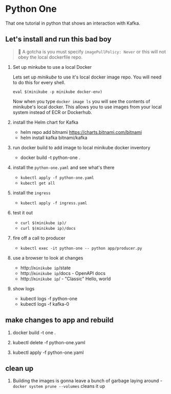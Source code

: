 # Python One

That one tutorial in python that shows an interaction with Kafka.

## Let's install and run this bad boy

> 🚨 A gotcha is you must specify `imagePullPolicy: Never` or this will not obey the local dockerfile repo.

1. Set up minkube to use a local Docker

    Lets set up *minikube* to use it's local docker image repo. You will need to do this for every shell.

    `eval $(minikube -p minikube docker-env)`

    Now when you type `docker image ls` you will see the contents of minikube's local docker. This allows you to use images from your local system instead of ECR or Dockerhub.

1. install the Helm chart for Kafka
    * helm repo add bitnami https://charts.bitnami.com/bitnami
    * helm install kafka bitnami/kafka

1. run docker build to add image to local minikube docker inventory
    * docker build -t python-one .

1. install the `python-one.yaml` and see what's there
    * `kubectl apply -f python-one.yaml`
    * `kubectl get all`

1. install the `ingress`
    * `kubectl apply -f ingress.yaml`

1. test it out
    * `curl $(minikube ip)/`
    * `curl $(minikube ip)/docs`

1. fire off a call to producer
    * `kubectl exec -it python-one -- python app/producer.py`

1. use a browser to look at changes
    * http://`minikube ip`/state
    * http://`minikube ip`/docs - OpenAPI docs
    * http://`minikube ip`/ - "Classic" Hello, world

1. show logs

    * kubectl logs -f python-one
    * kubectl logs -f kafka-0

## make changes to app and rebuild

1. docker build -t one .

1. kubectl delete -f python-one.yaml

1. kubectl apply -f python-one.yaml

## clean up

1. Building the images is gonna leave a bunch of garbage laying around  - `docker system prune --volumes` cleans it up
